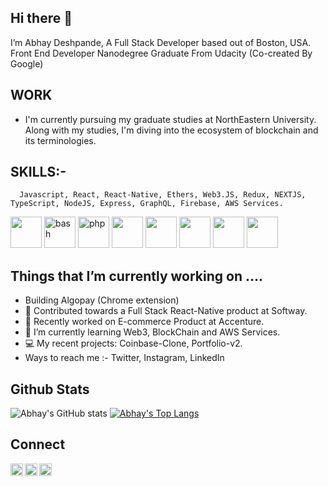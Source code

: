 ## Hi there 👋

  I’m Abhay Deshpande, A Full Stack Developer based out of Boston, USA. Front End Developer Nanodegree Graduate From Udacity (Co-created By Google)

## WORK 

 *  I'm currently pursuing my graduate studies at NorthEastern University. Along with my studies, I'm diving into the ecosystem of blockchain and its terminologies. 

## SKILLS:-
	  Javascript, React, React-Native, Ethers, Web3.JS, Redux, NEXTJS, TypeScript, NodeJS, Express, GraphQL, Firebase, AWS Services.
<p align="left">
<img src="https://cdn.jsdelivr.net/gh/devicons/devicon/icons/javascript/javascript-original.svg"  width="50" height="50"/>        
<img src="https://cdn.jsdelivr.net/gh/devicons/devicon/icons/react/react-original.svg"  alt="bash" width="50" height="50"/>
<img src="https://cdn.jsdelivr.net/gh/devicons/devicon/icons/redux/redux-original.svg" alt="php" width="50" height="50"/>
<img src="https://cdn.jsdelivr.net/gh/devicons/devicon/icons/nextjs/nextjs-original.svg" width="50" height="50"/>
<img src="https://cdn.jsdelivr.net/gh/devicons/devicon/icons/typescript/typescript-original.svg" width="50" height="50"/>
<img src="https://cdn.jsdelivr.net/gh/devicons/devicon/icons/nodejs/nodejs-original.svg" width="50" height="50" />	
<img src="https://cdn.jsdelivr.net/gh/devicons/devicon/icons/graphql/graphql-plain.svg" width="50" height="50"/>	
<img src="https://cdn.jsdelivr.net/gh/devicons/devicon/icons/amazonwebservices/amazonwebservices-original.svg" width="50" height="50" />
</p>
	

## Things that I’m currently working on …. 

  * Building Algopay (Chrome extension)
  * 🔭 Contributed towards a Full Stack React-Native product at Softway.
  * 🔭 Recently worked on  E-commerce Product at Accenture.
  * 🌱 I’m currently learning Web3, BlockChain and AWS Services.
  * 💻 My recent projects: Coinbase-Clone, Portfolio-v2.
  * Ways to reach me :-  Twitter, Instagram, LinkedIn 

## Github Stats
  ![Abhay's GitHub stats](https://github-readme-stats.vercel.app/api?username=abhaydee&show_icons=true&theme=radical)
  [![Abhay's Top Langs](https://github-readme-stats.vercel.app/api/top-langs/?username=abhaydee&show_icons=true&theme=radical)](https://github.com/abhaydee/github-readme-stats)

   
## Connect 

  <a href="https://twitter.com/abhaycodes"><img align="left" width=20px src="https://simpleicons.org/icons/twitter.svg"></a>
  <a href="https://in.linkedin.com/in/abhaydee"><img align="left" width=20px src="https://simpleicons.org/icons/linkedin.svg"></a>
  <a href="https://instagram.com/abhay__deshpande"><img align="left" width=20px src="https://simpleicons.org/icons/instagram.svg"></a>


 

